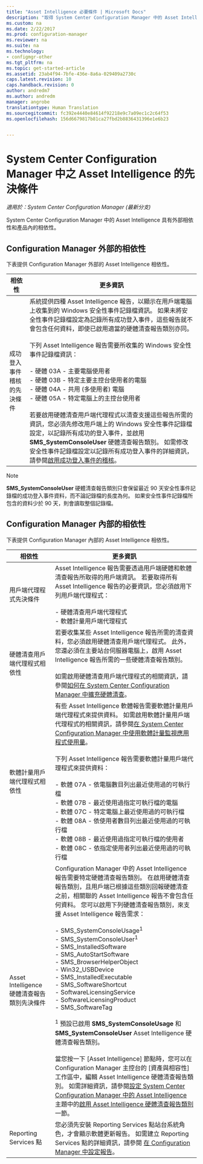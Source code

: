 ```yaml
---
title: "Asset Intelligence 必要條件 | Microsoft Docs"
description: "取得 System Center Configuration Manager 中的 Asset Intelligence 必要條件。"
ms.custom: na
ms.date: 2/22/2017
ms.prod: configuration-manager
ms.reviewer: na
ms.suite: na
ms.technology:
- configmgr-other
ms.tgt_pltfrm: na
ms.topic: get-started-article
ms.assetid: 23ab4f94-7bfe-436e-8a6a-029409a2730c
caps.latest.revision: 10
caps.handback.revision: 0
author: andredm7
ms.author: andredm
manager: angrobe
translationtype: Human Translation
ms.sourcegitcommit: fc392e4440e84614f92218e9c7a09ec1c2c64f53
ms.openlocfilehash: 156d6679817b81ca27fbd2b8836431396e1e6b23


---
```

# <a name="prerequisites-for-asset-intelligence-in-system-center-configuration-manager"></a>System Center Configuration Manager 中之 Asset Intelligence 的先決條件

*適用於：System Center Configuration Manager (最新分支)*

System Center Configuration Manager 中的 Asset Intelligence 具有外部相依性和產品內的相依性。  

## <a name="dependencies-external-to-configuration-manager"></a>Configuration Manager 外部的相依性  
 下表提供 Configuration Manager 外部的 Asset Intelligence 相依性。  

|相依性|更多資訊|  
|----------------|----------------------|  
|成功登入事件稽核的先決條件|系統提供四種 Asset Intelligence 報告，以顯示在用戶端電腦上收集到的 Windows 安全性事件記錄檔資訊。 如果未將安全性事件記錄檔設定為記錄所有成功登入事件，這些報告就不會包含任何資料，即使已啟用適當的硬體清查報告類別亦同。<br /><br /> 下列 Asset Intelligence 報告需要所收集的 Windows 安全性事件記錄檔資訊：<br /><br /> -   硬體 03A - 主要電腦使用者<br />-   硬體 03B - 特定主要主控台使用者的電腦<br />-   硬體 04A - 共用 (多使用者) 電腦<br />-   硬體 05A - 特定電腦上的主控台使用者<br /><br /> 若要啟用硬體清查用戶端代理程式以清查支援這些報告所需的資訊，您必須先修改用戶端上的 Windows 安全性事件記錄檔設定，以記錄所有成功的登入事件，並啟用 **SMS_SystemConsoleUser** 硬體清查報告類別。 如需修改安全性事件記錄檔設定以記錄所有成功登入事件的詳細資訊，請參閱[啟用成功登入事件的稽核](../../../../core/clients/manage/asset-intelligence/configuring-asset-intelligence.md#BKMK_EnableSuccessLogonEvents)。|  

> [!NOTE]  
>  **SMS_SystemConsoleUser** 硬體清查報告類別只會保留最近 90 天安全性事件記錄檔的成功登入事件資料，而不論記錄檔的長度為何。 如果安全性事件記錄檔所包含的資料少於 90 天，則會讀取整個記錄檔。  

## <a name="dependencies-internal-to-configuration-manager"></a>Configuration Manager 內部的相依性  
 下表提供 Configuration Manager 內部的 Asset Intelligence 相依性。  

|相依性|更多資訊|  
|----------------|----------------------|  
|用戶端代理程式先決條件|Asset Intelligence 報告需要透過用戶端硬體和軟體清查報告所取得的用戶端資訊。 若要取得所有 Asset Intelligence 報告的必要資訊，您必須啟用下列用戶端代理程式：<br /><br /> -   硬體清查用戶端代理程式<br />-   軟體計量用戶端代理程式|  
|硬體清查用戶端代理程式相依性|若要收集某些 Asset Intelligence 報告所需的清查資料，您必須啟用硬體清查用戶端代理程式。 此外，您還必須在主要站台伺服器電腦上，啟用 Asset Intelligence 報告所需的一些硬體清查報告類別。<br /><br /> 如需啟用硬體清查用戶端代理程式的相關資訊，請參閱[如何在 System Center Configuration Manager 中擴充硬體清查](../../../../core/clients/manage/inventory/extend-hardware-inventory.md)。|  
|軟體計量用戶端代理程式相依性|有些 Asset Intelligence 軟體報告需要軟體計量用戶端代理程式來提供資料。 如需啟用軟體計量用戶端代理程式的相關資訊，請參閱[在 System Center Configuration Manager 中使用軟體計量監視應用程式使用量](../../../../apps/deploy-use/monitor-app-usage-with-software-metering.md)。<br /><br /> 下列 Asset Intelligence 報告需要軟體計量用戶端代理程式來提供資料：<br /><br /> -   軟體 07A - 依電腦數目列出最近使用過的可執行檔<br />-   軟體 07B - 最近使用過指定可執行檔的電腦<br />-   軟體 07C - 特定電腦上最近使用過的可執行檔<br />-   軟體 08A - 依使用者數目列出最近使用過的可執行檔<br />-   軟體 08B - 最近使用過指定可執行檔的使用者<br />-   軟體 08C - 依指定使用者列出最近使用過的可執行檔|  
|Asset Intelligence 硬體清查報告類別先決條件|Configuration Manager 中的 Asset Intelligence 報告需要特定硬體清查報告類別。 在啟用硬體清查報告類別，且用戶端已根據這些類別回報硬體清查之前，相關聯的 Asset Intelligence 報告不會包含任何資料。 您可以啟用下列硬體清查報告類別，來支援 Asset Intelligence 報告需求：<br /><br /> -   SMS_SystemConsoleUsage<sup>1</sup><br />-   SMS_SystemConsoleUser<sup>1</sup><br />-   SMS_InstalledSoftware<br />-   SMS_AutoStartSoftware<br />-   SMS_BrowserHelperObject<br />-   Win32_USBDevice<br />-   SMS_InstalledExecutable<br />-   SMS_SoftwareShortcut<br />-   SoftwareLicensingService<br />-   SoftwareLicensingProduct<br />-   SMS_SoftwareTag<br /><br /> <sup>1</sup> 預設已啟用 **SMS_SystemConsoleUsage** 和 **SMS_SystemConsoleUser** Asset Intelligence 硬體清查報告類別。<br /><br /> 當您按一下 [Asset Intelligence] 節點時，您可以在 Configuration Manager 主控台的 [資產與相容性] 工作區中，編輯 Asset Intelligence 硬體清查報告類別。 如需詳細資訊，請參閱[設定 System Center Configuration Manager 中的 Asset Intelligence](../../../../core/clients/manage/asset-intelligence/configuring-asset-intelligence.md) 主題中的[啟用 Asset Intelligence 硬體清查報告類別](../../../../core/clients/manage/asset-intelligence/configuring-asset-intelligence.md#BKMK_EnableAssetIntelligence)一節。|  
|Reporting Services 點|您必須先安裝 Reporting Services 點站台系統角色，才會顯示軟體更新報告。 如需建立 Reporting Services 點的詳細資訊，請參閱 [在 Configuration Manager 中設定報告](http://go.microsoft.com/fwlink/p/?LinkId=232661)。|  



<!--HONumber=Dec16_HO3-->


